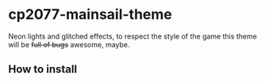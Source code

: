 # cp2077-mainsail-theme
Neon lights and glitched effects, to respect the style of the game this theme will be ~~full of bugs~~ awesome, maybe.
## How to install
